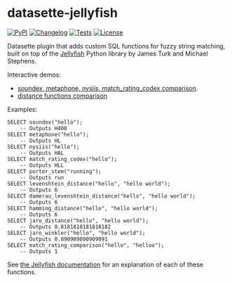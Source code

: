 # datasette-jellyfish

[![PyPI](https://img.shields.io/pypi/v/datasette-jellyfish.svg)](https://pypi.org/project/datasette-jellyfish/)
[![Changelog](https://img.shields.io/github/v/release/simonw/datasette-jellyfish?include_prereleases&label=changelog)](https://github.com/simonw/datasette-jellyfish/releases)
[![Tests](https://github.com/simonw/datasette-jellyfish/workflows/Test/badge.svg)](https://github.com/simonw/datasette-jellyfish/actions?query=workflow%3ATest)
[![License](https://img.shields.io/badge/license-Apache%202.0-blue.svg)](https://github.com/simonw/datasette-jellyfish/blob/main/LICENSE)


Datasette plugin that adds custom SQL functions for fuzzy string matching, built on top of the [Jellyfish](https://github.com/jamesturk/jellyfish) Python library by James Turk and Michael Stephens.

Interactive demos:

* [soundex, metaphone, nysiis, match_rating_codex comparison](https://latest-with-plugins.datasette.io/fixtures?sql=SELECT%0D%0A++++soundex%28%3As%29%2C+%0D%0A++++metaphone%28%3As%29%2C+%0D%0A++++nysiis%28%3As%29%2C+%0D%0A++++match_rating_codex%28%3As%29&s=demo).
* [distance functions comparison](https://latest-with-plugins.datasette.io/fixtures?sql=SELECT%0D%0A++++levenshtein_distance%28%3As1%2C+%3As2%29%2C%0D%0A++++damerau_levenshtein_distance%28%3As1%2C+%3As2%29%2C%0D%0A++++hamming_distance%28%3As1%2C+%3As2%29%2C%0D%0A++++jaro_distance%28%3As1%2C+%3As2%29%2C%0D%0A++++jaro_winkler%28%3As1%2C+%3As2%29%2C%0D%0A++++match_rating_comparison%28%3As1%2C+%3As2%29%3B&s1=barrack+obama&s2=barrack+h+obama)

Examples:

    SELECT soundex("hello");
        -- Outputs H400
    SELECT metaphone("hello");
        -- Outputs HL
    SELECT nysiis("hello");
        -- Outputs HAL
    SELECT match_rating_codex("hello");
        -- Outputs HLL
    SELECT porter_stem("running");
        -- Outputs run
    SELECT levenshtein_distance("hello", "hello world");
        -- Outputs 6
    SELECT damerau_levenshtein_distance("hello", "hello world");
        -- Outputs 6
    SELECT hamming_distance("hello", "hello world");
        -- Outputs 6
    SELECT jaro_distance("hello", "hello world");
        -- Outputs 0.8181818181818182
    SELECT jaro_winkler("hello", "hello world");
        -- Outputs 0.890909090909091
    SELECT match_rating_comparison("hello", "helloo");
        -- Outputs 1

See [the Jellyfish documentation](https://jellyfish.readthedocs.io/en/latest/) for an explanation of each of these functions.